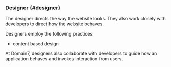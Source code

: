 ### Designer {#designer}

The designer directs the way the website looks. They also work closely with developers to direct how the website behaves. 

Designers employ the following practices:

* content based design

At Domain7, designers also collaborate with developers to guide how an application behaves and invokes interaction from users.